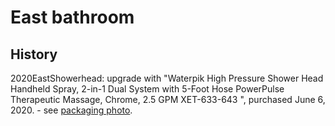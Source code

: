 # East bathroom

## History

2020EastShowerhead:  upgrade with "Waterpik High Pressure Shower Head Handheld Spray, 2-in-1 Dual System with 5-Foot Hose PowerPulse Therapeutic Massage, Chrome, 2.5 GPM XET-633-643 ", purchased  June 6, 2020.  - see [packaging photo](photosMisc/2020EastShowerhead.jpg).  

